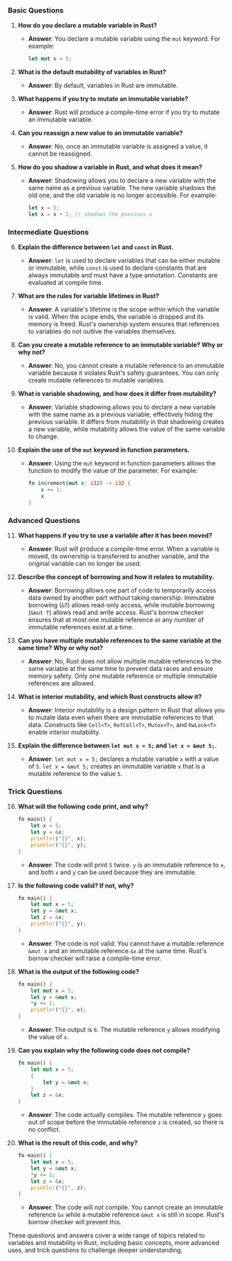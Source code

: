 ### Basic Questions

1. **How do you declare a mutable variable in Rust?**
   - **Answer**: You declare a mutable variable using the `mut` keyword. For example:
     ```rust
     let mut x = 5;
     ```

2. **What is the default mutability of variables in Rust?**
   - **Answer**: By default, variables in Rust are immutable.

3. **What happens if you try to mutate an immutable variable?**
   - **Answer**: Rust will produce a compile-time error if you try to mutate an immutable variable.

4. **Can you reassign a new value to an immutable variable?**
   - **Answer**: No, once an immutable variable is assigned a value, it cannot be reassigned.

5. **How do you shadow a variable in Rust, and what does it mean?**
   - **Answer**: Shadowing allows you to declare a new variable with the same name as a previous variable. The new variable shadows the old one, and the old variable is no longer accessible. For example:
     ```rust
     let x = 5;
     let x = x + 1; // shadows the previous x
     ```

### Intermediate Questions

6. **Explain the difference between `let` and `const` in Rust.**
   - **Answer**: `let` is used to declare variables that can be either mutable or immutable, while `const` is used to declare constants that are always immutable and must have a type annotation. Constants are evaluated at compile time.

7. **What are the rules for variable lifetimes in Rust?**
   - **Answer**: A variable's lifetime is the scope within which the variable is valid. When the scope ends, the variable is dropped and its memory is freed. Rust's ownership system ensures that references to variables do not outlive the variables themselves.

8. **Can you create a mutable reference to an immutable variable? Why or why not?**
   - **Answer**: No, you cannot create a mutable reference to an immutable variable because it violates Rust's safety guarantees. You can only create mutable references to mutable variables.

9. **What is variable shadowing, and how does it differ from mutability?**
   - **Answer**: Variable shadowing allows you to declare a new variable with the same name as a previous variable, effectively hiding the previous variable. It differs from mutability in that shadowing creates a new variable, while mutability allows the value of the same variable to change.

10. **Explain the use of the `mut` keyword in function parameters.**
    - **Answer**: Using the `mut` keyword in function parameters allows the function to modify the value of the parameter. For example:
      ```rust
      fn increment(mut x: i32) -> i32 {
          x += 1;
          x
      }
      ```

### Advanced Questions

11. **What happens if you try to use a variable after it has been moved?**
    - **Answer**: Rust will produce a compile-time error. When a variable is moved, its ownership is transferred to another variable, and the original variable can no longer be used.

12. **Describe the concept of borrowing and how it relates to mutability.**
    - **Answer**: Borrowing allows one part of code to temporarily access data owned by another part without taking ownership. Immutable borrowing (`&T`) allows read-only access, while mutable borrowing (`&mut T`) allows read and write access. Rust's borrow checker ensures that at most one mutable reference or any number of immutable references exist at a time.

13. **Can you have multiple mutable references to the same variable at the same time? Why or why not?**
    - **Answer**: No, Rust does not allow multiple mutable references to the same variable at the same time to prevent data races and ensure memory safety. Only one mutable reference or multiple immutable references are allowed.

14. **What is interior mutability, and which Rust constructs allow it?**
    - **Answer**: Interior mutability is a design pattern in Rust that allows you to mutate data even when there are immutable references to that data. Constructs like `Cell<T>`, `RefCell<T>`, `Mutex<T>`, and `RwLock<T>` enable interior mutability.

15. **Explain the difference between `let mut x = 5;` and `let x = &mut 5;`.**
    - **Answer**: `let mut x = 5;` declares a mutable variable `x` with a value of `5`. `let x = &mut 5;` creates an immutable variable `x` that is a mutable reference to the value `5`.

### Trick Questions

16. **What will the following code print, and why?**
    ```rust
    fn main() {
        let x = 5;
        let y = &x;
        println!("{}", x);
        println!("{}", y);
    }
    ```
    - **Answer**: The code will print `5` twice. `y` is an immutable reference to `x`, and both `x` and `y` can be used because they are immutable.

17. **Is the following code valid? If not, why?**
    ```rust
    fn main() {
        let mut x = 5;
        let y = &mut x;
        let z = &x;
        println!("{}", y);
    }
    ```
    - **Answer**: The code is not valid. You cannot have a mutable reference `&mut x` and an immutable reference `&x` at the same time. Rust's borrow checker will raise a compile-time error.

18. **What is the output of the following code?**
    ```rust
    fn main() {
        let mut x = 5;
        let y = &mut x;
        *y += 1;
        println!("{}", x);
    }
    ```
    - **Answer**: The output is `6`. The mutable reference `y` allows modifying the value of `x`.

19. **Can you explain why the following code does not compile?**
    ```rust
    fn main() {
        let mut x = 5;
        {
            let y = &mut x;
        }
        let z = &x;
    }
    ```
    - **Answer**: The code actually compiles. The mutable reference `y` goes out of scope before the immutable reference `z` is created, so there is no conflict.

20. **What is the result of this code, and why?**
    ```rust
    fn main() {
        let mut x = 5;
        let y = &mut x;
        *y += 1;
        let z = &x;
        println!("{}", z);
    }
    ```
    - **Answer**: The code will not compile. You cannot create an immutable reference `&x` while a mutable reference `&mut x` is still in scope. Rust's borrow checker will prevent this.

These questions and answers cover a wide range of topics related to variables and mutability in Rust, including basic concepts, more advanced uses, and trick questions to challenge deeper understanding.